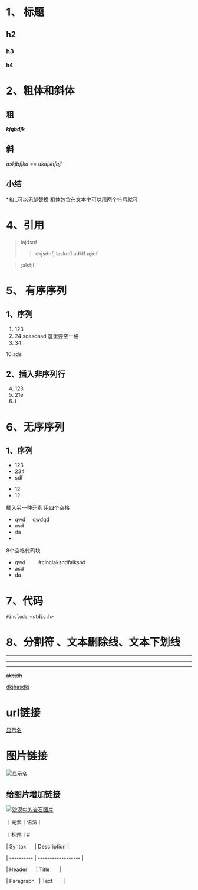 
# 1、 标题

## h2

### h3

#### h4


# 2、粗体和斜体 
## 粗
***kjqbdjk***
## 斜
*askjbfjka* == _dkajshfajl_
## 小结
*和 _可以无缝替换
粗体包含在文本中可以用两个符号就可

# 4、引用 

>lajdsnf
>>ckjsdhfj
>lasknfl
>>adklf
>>a;mf

>;alsf;l
  

# 5、 有序序列 
## 1、序列
1. 123
2. 24
	sqasdasd 这里要空一格
3. 34

10.ads
## 2、插入非序列行

4. 123
5. 21e
6. l

# 6、无序序列 
## 1、序列
- 123
- 234
- sdf

* 12
* 12

插入另一种元素 用四个空格 

+ qwd
    qwdqd
+ asd
+ da
+ 
 8个空格代码块 
+ qwd
        #cinclaksndfalksnd
+ asd
+ da



# 7、代码  


`
#include <stdio.h>
`


# 8、分割符 、文本删除线、文本下划线

---
___

***

~~aksjdh~~

<u> dkjhasdkj </u>

# url链接

[显示名](url "title")
  

# 图片链接

![显示名](https://drive.google.com/file/d/1BV96EKDt6t_N7V9sZsNaWqSw5EgUyRFo/view?usp=sharing "title")

## 给图片增加链接


[![沙漠中的岩石图片](/assets/img/shiprock.jpg "Shiprock")](https://markdown.com.cn)



 ｜元素｜语法｜

｜标题｜#

  

| Syntax      | Description |  

| ---------- | ------------------ |  

| Header      | Title       |  

| Paragraph   | Text        | 
